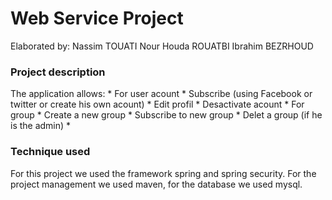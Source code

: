 <h1> Web Service Project</h1> 
Elaborated by: Nassim TOUATI  Nour Houda ROUATBI Ibrahim BEZRHOUD

<h3> Project description</h3>
The application allows:
* For user acount
  * Subscribe (using Facebook or twitter or create his own acount)
  * Edit profil
  * Desactivate acount
* For group
  * Create a new group
  * Subscribe to new group
  * Delet a group (if he is the admin)
  *
<h3> Technique used</h3>
For this project we used the framework spring and spring security. For the project management we used maven, for the database we used mysql.


